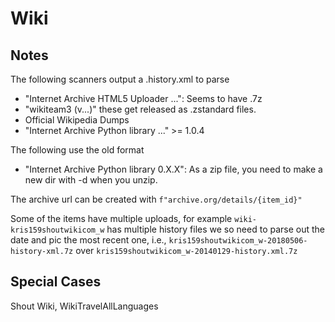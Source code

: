 # Wiki

## Notes

The following scanners output a .history.xml to parse
* "Internet Archive HTML5 Uploader ...": Seems to have .7z
*  "wikiteam3 (v...)" these get released as .zstandard files.
* Official Wikipedia Dumps
* "Internet Archive Python library ..." >= 1.0.4


The following use the old format
* "Internet Archive Python library 0.X.X": As a zip file, you need to make a new dir with -d when you unzip.


The archive url can be created with `f"archive.org/details/{item_id}"`


Some of the items have multiple uploads, for example  `wiki-kris159shoutwikicom_w` has multiple history files we so need to parse out the date and pic the most recent one, i.e., `kris159shoutwikicom_w-20180506-history-xml.7z` over `kris159shoutwikicom_w-20140129-history.xml.7z`

## Special Cases

Shout Wiki, WikiTravelAllLanguages
